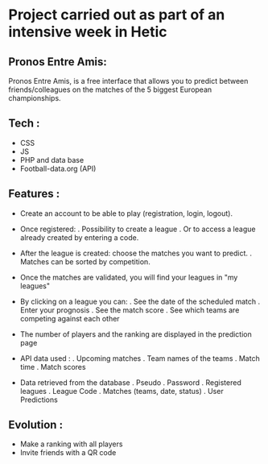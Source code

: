 # Project carried out as part of an intensive week in Hetic

## Pronos Entre Amis:

Pronos Entre Amis, is a free interface that allows you to predict between friends/colleagues on the matches of the 5 biggest European championships.

## Tech :

- CSS
- JS
- PHP and data base 
- Football-data.org (API)

## Features :

- Create an account to be able to play (registration, login, logout).

- Once registered:
. Possibility to create a league
. Or to access a league already created by entering a code.

- After the league is created: choose the matches you want to predict. 
. Matches can be sorted by competition. 

- Once the matches are validated, you will find your leagues in "my leagues" 

- By clicking on a league you can: 
. See the date of the scheduled match
. Enter your prognosis 
. See the match score 
. See which teams are competing against each other 

- The number of players and the ranking are displayed in the prediction page


- API data used :
. Upcoming matches 
. Team names of the teams 
. Match time 
. Match scores

- Data retrieved from the database
. Pseudo
. Password
. Registered leagues 
. League Code
. Matches (teams, date, status)
. User Predictions 


## Evolution :

- Make a ranking with all players
- Invite friends with a QR code 